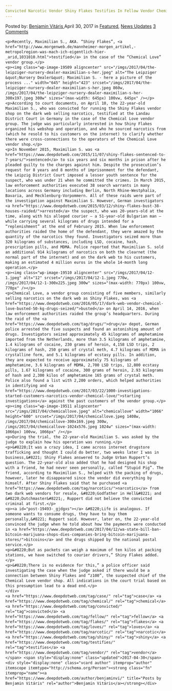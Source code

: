 ```yaml
---
Convicted Narcotic Vendor Shiny Flakes Testifies In Fellow Vendor Chemical Love’s Case
---
```

<article class="post-listing post-19493 post type-post status-publish format-standard has-post-thumbnail hentry  tag-case tag-chemical tag-convicted tag-fellow tag-flakes tag-loves tag-narcotic tag-shiny tag-testifies tag-vendor">
    <div class="post-inner">
        <span>Posted by: <a href="https://www.deepdotweb.com/author/benjaminvi/" title="">Benjamin Vitáris </a></span>
    <span>April 30, 2017</span>
    <span>in <a href="https://www.deepdotweb.com/category/deepdot-news/" rel="category tag">Featured</a>, <a href="https://www.deepdotweb.com/category/news-updates/" rel="category tag">News Updates</a></span>
    <span><a href="https://www.deepdotweb.com/2017/04/30/convicted-narcotic-vendor-shiny-flakes-testifies-fellow-vendor-chemical-loves-case/#comments">3 Comments</a></span>
    </p>
    <div class="clear"></div>
    
    <p>Recently, Maximilian S., AKA. “Shiny Flakes”, <a href="http://www.morgenweb.de/mannheimer-morgen_artikel,-metropolregion-was-mach-ich-eigentlich-hier-_arid,1031010.html">testified</a> in the case of the “Chemical Love” vendor group.</p>
    <p><img class="wp-image-19509 aligncenter" src="/imgs/2017/04/the-leipziger-nursery-dealer-maximilian-s-her.jpeg" alt="The Leipziger &quot;Nursery Dealer&quot; Maximilian S. - here a picture of the process ..." width="645" height="423" srcset="/imgs/2017/04/the-leipziger-nursery-dealer-maximilian-s-her.jpeg 860w, /imgs/2017/04/the-leipziger-nursery-dealer-maximilian-s-her-300x197.jpeg 300w" sizes="(max-width: 645px) 100vw, 645px" /></p>
    <p>According to court documents, on April 10, the 22-year-old Maximilian S., who was convicted for running the Shiny Flakes vendor shop on the dark web selling narcotics, testified at the Landau District Court in Germany in the case of the Chemical Love vendor group. The judge was particularly interested in how Shiny Flakes organized his webshop and operation, and who he sourced narcotics from (which he resold to his customers on the internet) to clarify whether there were cross-connections to the operators of the Chemical Love vendor shop.</p>
    <p>In November 2015, Maximilian S. was <a href="https://www.deepdotweb.com/2015/11/07/shiny-flakes-sentenced-to-7-years/">sentenced</a> to six years and six months in prison after he pleaded guilty to the charges against him. Despite the prosecution’s request for 8 years and 8 months of imprisonment for the defendant, the Leipzig District Court imposed a lesser youth sentence for the suspect, who was under 21 when he committed the crimes. In March 2015, law enforcement authorities executed 38 search warrants in many locations across Germany including Berlin, North Rhine-Westphalia, Bavaria, and Mecklenburg-Vorpommern. All of these raids were part of the investigation against Maximilian S. However, German investigators <a href="https://www.deepdotweb.com/2015/03/12/shiny-flakes-bust-38-houses-raided/">arrested</a> the suspect, who was 20-years-old at the time, along with his alleged courier – a 51-year-old Bulgarian man – while carrying several kilograms of drugs intended for a “replenishment” at the end of February 2015. When law enforcement authorities raided the home of the defendant, they were amazed by the quantity of the narcotics they found. Investigators seized more than 320 kilograms of substances, including LSD, cocaine, hash, prescription pills, and MDMA. Police reported that Maximilian S. sold an additional 914 kilograms of narcotics on both the clearnet (the normal part of the internet) and on the dark web to his customers, making an estimated 4 million euros in the whole 14-month long operation.</p>
    <p><img class="wp-image-19510 aligncenter" src="/imgs/2017/04/12-1.jpeg" alt="12" srcset="/imgs/2017/04/12-1.jpeg 770w, /imgs/2017/04/12-1-300x225.jpeg 300w" sizes="(max-width: 770px) 100vw, 770px" /></p>
    <p>Chemical Love, a vendor group consisting of five members, similarly selling narcotics on the dark web as Shiny Flakes, was <a href="https://www.deepdotweb.com/2016/05/17/dark-web-vendor-chemical-love-busted-50-kg-drugs-seized/">busted</a> on April 14, 2016, when law enforcement authorities raided the group’s headquarters. During the raid of the <a href="https://www.deepdotweb.com/tag/drugs/">drug</a> depot, German police arrested the five suspects and found an astonishing amount of drugs. Investigators seized approximately 45 kilograms of amphetamine imported from the Netherlands, more than 3.5 kilograms of amphetamine, 1.4 kilograms of cocaine, 230 grams of heroin, 4,158 LSD trips, 2 kilograms of hash, 250 grams of crystal meth, 4.7 kilograms of MDMA in crystalline form, and 5.1 kilograms of ecstasy pills. In addition, they are expected to receive approximately 75 kilograms of amphetamine, 3.6 kilograms of MDMA, 2,700 LSD trips, 12,800 ecstasy pills, 1.67 kilograms of cocaine, 300 grams of heroin, 2.93 kilograms of hash and 2,300 kilos of amphetamine 165 grams of crystal meth. Police also found a list with 2,200 orders, which helped authorities in identifying and <a href="https://www.deepdotweb.com/2017/03/22/1000-investigations-started-customers-narcotics-vendor-chemical-love/">starting investigations</a> against the past customers of the vendor group.</p>
    <p><img class="wp-image-19511 aligncenter" src="/imgs/2017/04/chemicallove.jpeg" alt="chemicallove" width="1066" height="600" srcset="/imgs/2017/04/chemicallove.jpeg 1408w, /imgs/2017/04/chemicallove-300x169.jpeg 300w, /imgs/2017/04/chemicallove-1024x576.jpeg 1024w" sizes="(max-width: 1066px) 100vw, 1066px" /></p>
    <p>During the trial, the 22-year-old Maximilian S. was asked by the judge to explain how his operation was running.</p>
    <p>&#8220;It was a crazy idea, I came across internet drugstore trafficking and thought I could do better, two weeks later I was in business,&#8221; Shiny Flakes answered to Judge Urban Ruppert’s question. The 22-year-old also added that he had designed his shop with a friend, he had never seen personally, called “Stupid Pig”. The friend, according to Maximilian S., helped with the packing of drugs, however, later he disappeared since the vendor did everything by himself. After Shiny Flakes said that he purchased <a href="https://www.deepdotweb.com/tag/narcotics/">narcotics</a> from two dark web vendors for resale, &#8220;Godfather in Hell&#8221; and &#8220;Dutchmaster&#8221;, Ruppert did not believe the convicted criminal at first.</p>
    <p><a id="post-19493-_gjdgxs"></a> &#8220;Life is analogous. If someone wants to consume drugs, they have to buy them personally,&#8221; Ruppert said. However, later on, the 22-year-old convinced the judge when he told about how the payments were conducted in <a href="https://www.deepdotweb.com/2017/04/12/wa-state-bill-ban-bitcoin-marijuana-shops-dies-companies-bring-bitcoin-marijuana-stores/">bitcoins</a> and the drugs shipped by the national postal service.</p>
    <p>&#8220;But as packets can weigh a maximum of ten kilos at packing stations, we have switched to courier drivers,” Shiny Flakes added.</p>
    <p>&#8220;There is no evidence for this,” a police officer said investigating the case when the judge asked if there would be a connection between Shiny Flakes and “z100”, the suspected chief of the Chemical Love vendor shop. All indications in the court trial based on this presumption lead to a dead end.</p>
    </div>
    <a href="https://www.deepdotweb.com/tag/case/" rel="tag">case</a> <a href="https://www.deepdotweb.com/tag/chemical/" rel="tag">chemical</a> <a href="https://www.deepdotweb.com/tag/convicted/" rel="tag">convicted</a> <a href="https://www.deepdotweb.com/tag/fellow/" rel="tag">fellow</a> <a href="https://www.deepdotweb.com/tag/flakes/" rel="tag">flakes</a> <a href="https://www.deepdotweb.com/tag/loves/" rel="tag">loves</a> <a href="https://www.deepdotweb.com/tag/narcotic/" rel="tag">narcotic</a> <a href="https://www.deepdotweb.com/tag/shiny/" rel="tag">shiny</a> <a href="https://www.deepdotweb.com/tag/testifies/" rel="tag">testifies</a> <a href="https://www.deepdotweb.com/tag/vendor/" rel="tag">vendor</a></span> <span style="display:none" class="updated">2017-04-30</span>
    <div style="display:none" class="vcard author" itemprop="author" itemscope itemtype="http://schema.org/Person"><strong class="fn" itemprop="name"><a href="https://www.deepdotweb.com/author/benjaminvi/" title="Posts by Benjamin Vitáris" rel="author">Benjamin Vitáris</a></strong></div>
    

